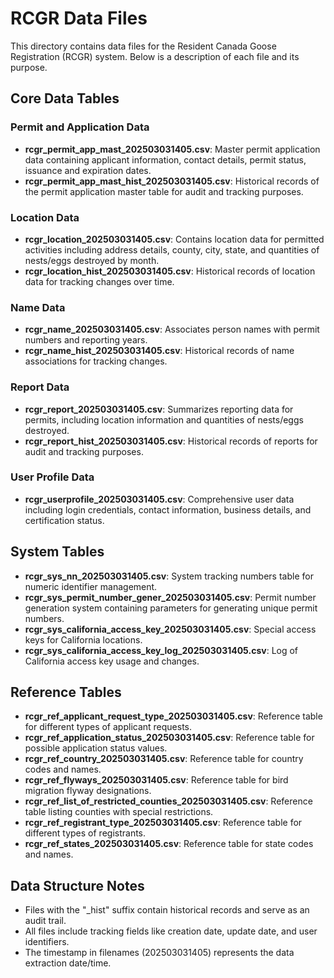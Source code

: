 # RCGR Data Files

This directory contains data files for the Resident Canada Goose Registration (RCGR) system. Below is a description of each file and its purpose.

## Core Data Tables

### Permit and Application Data
- **rcgr_permit_app_mast_202503031405.csv**: Master permit application data containing applicant information, contact details, permit status, issuance and expiration dates.
- **rcgr_permit_app_mast_hist_202503031405.csv**: Historical records of the permit application master table for audit and tracking purposes.

### Location Data
- **rcgr_location_202503031405.csv**: Contains location data for permitted activities including address details, county, city, state, and quantities of nests/eggs destroyed by month.
- **rcgr_location_hist_202503031405.csv**: Historical records of location data for tracking changes over time.

### Name Data
- **rcgr_name_202503031405.csv**: Associates person names with permit numbers and reporting years.
- **rcgr_name_hist_202503031405.csv**: Historical records of name associations for tracking changes.

### Report Data
- **rcgr_report_202503031405.csv**: Summarizes reporting data for permits, including location information and quantities of nests/eggs destroyed.
- **rcgr_report_hist_202503031405.csv**: Historical records of reports for audit and tracking purposes.

### User Profile Data
- **rcgr_userprofile_202503031405.csv**: Comprehensive user data including login credentials, contact information, business details, and certification status.

## System Tables

- **rcgr_sys_nn_202503031405.csv**: System tracking numbers table for numeric identifier management.
- **rcgr_sys_permit_number_gener_202503031405.csv**: Permit number generation system containing parameters for generating unique permit numbers.
- **rcgr_sys_california_access_key_202503031405.csv**: Special access keys for California locations.
- **rcgr_sys_california_access_key_log_202503031405.csv**: Log of California access key usage and changes.

## Reference Tables

- **rcgr_ref_applicant_request_type_202503031405.csv**: Reference table for different types of applicant requests.
- **rcgr_ref_application_status_202503031405.csv**: Reference table for possible application status values.
- **rcgr_ref_country_202503031405.csv**: Reference table for country codes and names.
- **rcgr_ref_flyways_202503031405.csv**: Reference table for bird migration flyway designations.
- **rcgr_ref_list_of_restricted_counties_202503031405.csv**: Reference table listing counties with special restrictions.
- **rcgr_ref_registrant_type_202503031405.csv**: Reference table for different types of registrants.
- **rcgr_ref_states_202503031405.csv**: Reference table for state codes and names.

## Data Structure Notes

- Files with the "_hist" suffix contain historical records and serve as an audit trail.
- All files include tracking fields like creation date, update date, and user identifiers.
- The timestamp in filenames (202503031405) represents the data extraction date/time.
